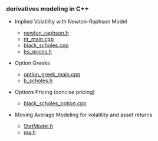 ### derivatives modeling in C++

- Implied Volatility with Newton-Raphson Model 
 
     - [newton_raphson.h](https://github.com/manuelmusngi/derivatives-modeling/blob/main/newton_raphson.h)
     - [nr_main.cpp](https://github.com/manuelmusngi/derivatives-modeling/blob/main/nr_main.cpp)
     - [black_scholes.cpp](https://github.com/manuelmusngi/derivatives-modeling/blob/main/black_scholes.cpp)
     - [bs_prices.h](https://github.com/manuelmusngi/derivatives-modeling/blob/main/bs_prices.h)

- Option Greeks 
 
     - [option_greek_main.cpp](https://github.com/manuelmusngi/derivatives-modeling/blob/main/option_greek_main.cpp)
     - [b_scholes.h](https://github.com/manuelmusngi/derivatives-modeling/blob/main/b_scholes.h)
    
- Options Pricing (concise pricing)
     - [black_scholes_option.cpp](https://github.com/manuelmusngi/derivatives-modeling/blob/main/black_scholes_option.cpp)

- Moving Average Modeling for volatility and asset returns
     - [StatModel.h](https://github.com/manuelmusngi/derivatives-modeling/blob/main/StatModel.h)
     - [ma.h](https://github.com/manuelmusngi/derivatives-modeling/blob/main/ma.cpp)
     
